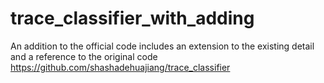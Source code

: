 # trace_classifier_with_adding
An addition to the official code includes an extension to the existing detail and a reference to the original code https://github.com/shashadehuajiang/trace_classifier 
